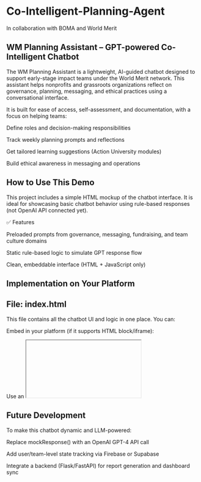 # Co-Intelligent-Planning-Agent
In collaboration with BOMA and World Merit

## WM Planning Assistant – GPT-powered Co-Intelligent Chatbot

The WM Planning Assistant is a lightweight, AI-guided chatbot designed to support early-stage impact teams under the World Merit network. This assistant helps nonprofits and grassroots organizations reflect on governance, planning, messaging, and ethical practices using a conversational interface.

It is built for ease of access, self-assessment, and documentation, with a focus on helping teams:

Define roles and decision-making responsibilities

Track weekly planning prompts and reflections

Get tailored learning suggestions (Action University modules)

Build ethical awareness in messaging and operations

## How to Use This Demo

This project includes a simple HTML mockup of the chatbot interface. It is ideal for showcasing basic chatbot behavior using rule-based responses (not OpenAI API connected yet).

✅ Features

Preloaded prompts from governance, messaging, fundraising, and team culture domains

Static rule-based logic to simulate GPT response flow

Clean, embeddable interface (HTML + JavaScript only)

## Implementation on Your Platform

## File: index.html

This file contains all the chatbot UI and logic in one place. You can:

Embed in your platform (if it supports HTML block/iframe):

Use an <iframe> to load index.html

Or paste the code directly into an HTML module on low-code platforms (e.g., Webflow, Tilda, Typedream)

## Customize:

Edit mockResponse(input) in the <script> section to add more simulated GPT replies

Replace mock logic with OpenAI API calls for dynamic GPT output

## Host on GitHub Pages:

Push this repo to GitHub

Enable GitHub Pages under repo settings → select main branch → /root folder

Access via https://your-username.github.io/repo-name

Example iframe (for embed):

<iframe src="https://your-username.github.io/wm-planning-assistant" width="100%" height="500px" style="border:none;"></iframe>

## Future Development

To make this chatbot dynamic and LLM-powered:

Replace mockResponse() with an OpenAI GPT-4 API call

Add user/team-level state tracking via Firebase or Supabase

Integrate a backend (Flask/FastAPI) for report generation and dashboard sync
